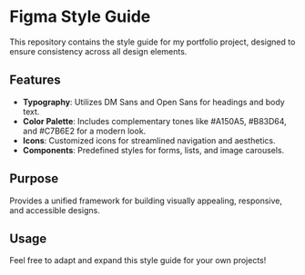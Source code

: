 # Figma Style Guide

This repository contains the style guide for my portfolio project, designed to ensure consistency across all design elements.

## Features

- **Typography**: Utilizes DM Sans and Open Sans for headings and body text.
- **Color Palette**: Includes complementary tones like #A150A5, #B83D64, and #C7B6E2 for a modern look.
- **Icons**: Customized icons for streamlined navigation and aesthetics.
- **Components**: Predefined styles for forms, lists, and image carousels.

## Purpose

Provides a unified framework for building visually appealing, responsive, and accessible designs.

## Usage

Feel free to adapt and expand this style guide for your own projects!
